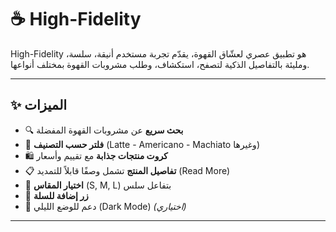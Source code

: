 # ☕ High-Fidelity

High-Fidelity هو تطبيق عصري لعشّاق القهوة، يقدّم تجربة مستخدم أنيقة، سلسة، ومليئة بالتفاصيل الذكية
لتصفح، استكشاف، وطلب مشروبات القهوة بمختلف أنواعها.

---

## ✨ الميزات

- 🔍 **بحث سريع** عن مشروبات القهوة المفضلة
- 🧩 **فلتر حسب التصنيف** (Latte - Americano - Machiato وغيرها)
- 🛍️ **كروت منتجات جذابة** مع تقييم وأسعار
- 📋 **تفاصيل المنتج** تشمل وصفًا قابلاً للتمديد (Read More)
- 📐 **اختيار المقاس** (S, M, L) بتفاعل سلس
- 🛒 **زر إضافة للسلة**
- 🌙 دعم للوضع الليلي (Dark Mode) *(اختياري)*

---